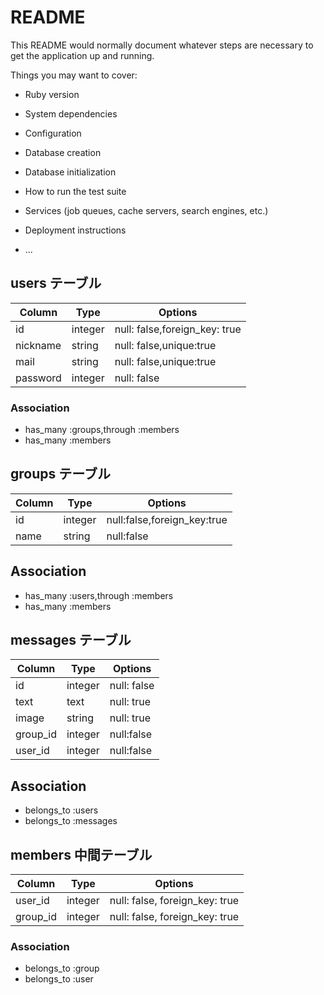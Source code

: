 # README

This README would normally document whatever steps are necessary to get the
application up and running.

Things you may want to cover:

* Ruby version

* System dependencies

* Configuration

* Database creation

* Database initialization

* How to run the test suite

* Services (job queues, cache servers, search engines, etc.)

* Deployment instructions

* ...

## users テーブル
|Column    |Type|Options|
|----------|-------|-----------------------------|
|id        |integer|null: false,foreign_key: true|
|nickname  |string |null: false,unique:true      |
|mail      |string |null: false,unique:true      |
|password  |integer|null: false                  |
### Association
- has_many :groups,through :members
- has_many :members

## groups テーブル
|Column|Type   |Options                    |
|------|-------|---------------------------|
|id    |integer|null:false,foreign_key:true|
|name  |string |null:false                 |
## Association
- has_many :users,through :members
-  has_many :members

## messages テーブル
|Column  |Type|Options|
|--------|-------|-----------|
|id      |integer|null: false|
|text    |text   |null: true |
|image   |string |null: true |
|group_id|integer|null:false |
|user_id |integer|null:false |
## Association
- belongs_to :users
- belongs_to :messages

## members 中間テーブル
|Column |Type|Options                            |
|--------|-------|-------------------------------|
|user_id |integer|null: false, foreign_key: true |
|group_id|integer|null: false, foreign_key: true |

### Association
- belongs_to :group
- belongs_to :user
